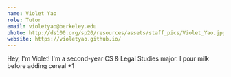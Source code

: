 ```yaml
---
name: Violet Yao
role: Tutor
email: violetyao@berkeley.edu
photo: http://ds100.org/sp20/resources/assets/staff_pics/Violet_Yao.jpg
website: https://violetyao.github.io/
---
```


Hey, I'm Violet! I'm a second-year CS & Legal Studies major. I pour milk before adding cereal +1
